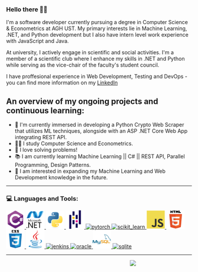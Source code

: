 ### Hello there 👋😎
I'm a software developer currently pursuing a degree in Computer Science & Econometrics at AGH UST. My primary interests lie in Machine Learning, .NET, and Python development but I also have intern level work experience with JavaScript and Java.

At university, I actively engage in scientific and social activities. I'm a member of a scientific club where I enhance my skills in .NET and Python while serving as the vice-chair of the faculty's student council.

I have proffesional experience in Web Development, Testing and DevOps - you can find more information on my [LinkedIn](https://www.linkedin.com/in/mateusz-mulka/) 

An overview of my ongoing projects and continuous learning:
---
- 🔭 I'm currently immersed in developing a Python Crypto Web Scraper that utilizes ML techniques, alongside with an ASP .NET Core Web App integrating REST API.
- 👨‍🎓 I study Computer Science and Econometrics.
- 🧩 I love solving problems!
- 📚 I am currently learning Machine Learning || C# || REST API, Parallel Programming, Design Patterns.
- 🚀 I am interested in expanding my Machine Learning and Web Development knowledge in the future.
 ---
 
 <h3 align="left">💻 Languages and Tools:</h3>
<p align="left"> <a href="https://www.w3schools.com/cs/" target="_blank" rel="noreferrer"> <img src="https://raw.githubusercontent.com/devicons/devicon/master/icons/csharp/csharp-original.svg" alt="csharp" width="50" height="50"/> </a> <a href="https://dotnet.microsoft.com/" target="_blank" rel="noreferrer"> <img src="https://raw.githubusercontent.com/devicons/devicon/master/icons/dot-net/dot-net-original-wordmark.svg" alt="dotnet" width="50" height="50"/> </a>  
  <a href="https://www.python.org" target="_blank" rel="noreferrer"> <img src="https://raw.githubusercontent.com/devicons/devicon/master/icons/python/python-original.svg" alt="python" width="50" height="50"/> </a> <a href="https://pandas.pydata.org/" target="_blank" rel="noreferrer"> <img src="https://raw.githubusercontent.com/devicons/devicon/2ae2a900d2f041da66e950e4d48052658d850630/icons/pandas/pandas-original.svg" alt="pandas" width="50" height="50"/> </a> <a href="https://pytorch.org/" target="_blank" rel="noreferrer"> <img src="https://sdtimes.com/wp-content/uploads/2021/06/pytorch-logo-490x490.png" alt="pytorch" width="50" height="50"/> <a href="https://scikit-learn.org/" target="_blank" rel="noreferrer"> <img src="https://upload.wikimedia.org/wikipedia/commons/0/05/Scikit_learn_logo_small.svg" alt="scikit_learn" width="50" height="50"/> 
 <a href="https://developer.mozilla.org/en-US/docs/Web/JavaScript" target="_blank" rel="noreferrer"> <img src="https://raw.githubusercontent.com/devicons/devicon/master/icons/javascript/javascript-original.svg" alt="javascript" width="50" height="50"/> </a><a href="https://www.w3.org/html/" target="_blank" rel="noreferrer"> <img src="https://raw.githubusercontent.com/devicons/devicon/master/icons/html5/html5-original-wordmark.svg" alt="html5" width="50" height="50"/> </a> <a href="https://www.w3schools.com/css/" target="_blank" rel="noreferrer"> <img src="https://raw.githubusercontent.com/devicons/devicon/master/icons/css3/css3-original-wordmark.svg" alt="css3" width="50" height="50"/> </a>  
 </a> <a href="https://www.java.com" target="_blank" rel="noreferrer"> <img src="https://raw.githubusercontent.com/devicons/devicon/master/icons/java/java-original.svg" alt="java" width="50" height="50"/> </a> <a href="https://www.jenkins.io" target="_blank" rel="noreferrer"> <img src="https://www.vectorlogo.zone/logos/jenkins/jenkins-icon.svg" alt="jenkins" width="50" height="50"/> </a>  <a href="https://www.oracle.com/" target="_blank" rel="noreferrer"> <img src="https://www.vectorlogo.zone/logos/oracle/oracle-ar21.svg" alt="oracle" width="50" height="50"/> </a><a  href="https://www.mysql.com/" target="_blank" rel="noreferrer"> <img src="https://raw.githubusercontent.com/devicons/devicon/master/icons/mysql/mysql-original-wordmark.svg" alt="mysql" width="50" height="50"/> <a href="https://www.sqlite.org/" target="_blank" rel="noreferrer"> <img src="https://www.vectorlogo.zone/logos/sqlite/sqlite-icon.svg" alt="sqlite" width="50" height="50"/> </a>  
 
---

<div style="display: flex; justify-content: space-around; width: 100vw;">
  <img src="https://github-readme-stats-git-master-kottoization.vercel.app/api/top-langs/?username=kottoization&size_weight=0.5&layout=normal&count_weight=0.5&theme=synthwave&hide=html,css,rtf" style="width: 33vw; margin-right: 35vw; margin-left: 35vw;">
 <br/>
  <img src="https://github-readme-streak-stats.herokuapp.com/?user=kottoization&theme=synthwave" style="width: 50%; margin: 0;">
  <img src="https://github-readme-stats-git-master-kottoization.vercel.app/api?username=kottoization&show_icons=true&theme=synthwave" style="width: 45%; margin: 0;">
 <!-- jupyter%20notebook    --!>
</div>


